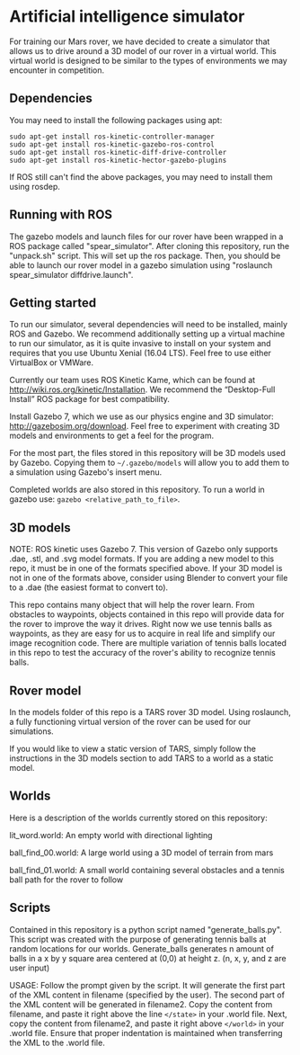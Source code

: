 # Artificial intelligence simulator
For training our Mars rover, we have decided to create a simulator that allows us to drive around a 3D model of our rover in a virtual world. This virtual world is designed to be similar to the types of environments we may encounter in competition.

## Dependencies

You may need to install the following packages using apt:
```
sudo apt-get install ros-kinetic-controller-manager
sudo apt-get install ros-kinetic-gazebo-ros-control
sudo apt-get install ros-kinetic-diff-drive-controller
sudo apt-get install ros-kinetic-hector-gazebo-plugins
```
If ROS still can't find the above packages, you may need to install them using rosdep.

## Running with ROS
The gazebo models and launch files for our rover have been wrapped in a ROS package called "spear_simulator". After cloning this repository, run the "unpack.sh" script. This will set up the ros package. Then, you should be able to launch our rover model in a gazebo simulation using "roslaunch spear_simulator diffdrive.launch".

## Getting started
To run our simulator, several dependencies will need to be installed, mainly ROS and Gazebo. We recommend additionally setting up a virtual machine to run our simulator, as it is quite invasive to install on your system and requires that you use Ubuntu Xenial (16.04 LTS). Feel free to use either VirtualBox or VMWare.

Currently our team uses ROS Kinetic Kame, which can be found at http://wiki.ros.org/kinetic/Installation. We recommend the “Desktop-Full Install” ROS package for best compatibility.

Install Gazebo 7, which we use as our physics engine and 3D simulator: http://gazebosim.org/download. Feel free to experiment with creating 3D models and environments to get a feel for the program.

For the most part, the files stored in this repository will be 3D models used by Gazebo. Copying them to `~/.gazebo/models` will allow you to add them to a simulation using Gazebo's insert menu.

Completed worlds are also stored in this repository. To run a world in gazebo use: `gazebo <relative_path_to_file>`.

## 3D models
NOTE: ROS kinetic uses Gazebo 7. This version of Gazebo only supports .dae, .stl, and .svg model formats. If you are adding a new model to this repo, it must be in one of the formats specified above. If your 3D model is not in one of the formats above, consider using Blender to convert your file to a .dae (the easiest format to convert to).

This repo contains many object that will help the rover learn. From obstacles to waypoints, objects contained in this repo will provide data for the rover to improve the way it drives. Right now we use tennis balls as waypoints, as they are easy for us to acquire in real life and simplify our image recognition code. There are multiple variation of tennis balls located in this repo to test the accuracy of the rover's ability to recognize tennis balls.

## Rover model
In the models folder of this repo is a TARS rover 3D model. Using roslaunch, a fully functioning virtual version of the rover can be used for our simulations.

If you would like to view a static version of TARS, simply follow the instructions in the 3D models section to add TARS to a world as a static model.

## Worlds
Here is a description of the worlds currently stored on this repository:

lit_word.world: An empty world with directional lighting

ball_find_00.world: A large world using a 3D model of terrain from mars

ball_find_01.world: A small world containing several obstacles and a tennis ball path for the rover to follow

## Scripts
Contained in this repository is a python script named "generate_balls.py". This script was created with the purpose of
generating tennis balls at random locations for our worlds. Generate_balls generates n amount of balls in a x by y
square area centered at (0,0) at height z. (n, x, y, and z are user input)

USAGE: Follow the prompt given by the script. It will generate the first part of the XML content in filename (specified
by the user). The second part of the XML content will be generated in filename2. Copy the content from filename, and paste it
right above the line `</state>` in your .world file. Next, copy the content from filename2, and paste it right above `</world>`
in your .world file. Ensure that proper indentation is maintained when transferring the XML to the .world file.
